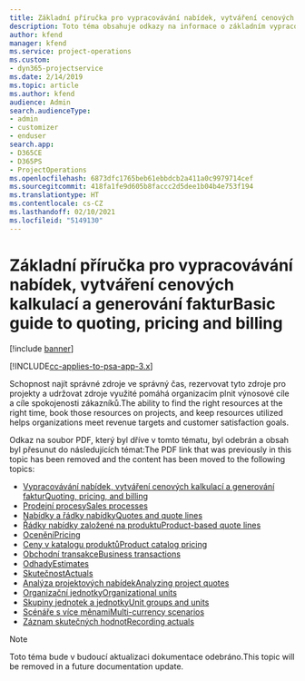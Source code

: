 ```yaml
---
title: Základní příručka pro vypracovávání nabídek, vytváření cenových kalkulací a generování faktur
description: Toto téma obsahuje odkazy na informace o základním vypracovávání nabídek, vytváření cenových kalkulací a generování faktur v Project Service Automation.
author: kfend
manager: kfend
ms.service: project-operations
ms.custom:
- dyn365-projectservice
ms.date: 2/14/2019
ms.topic: article
ms.author: kfend
audience: Admin
search.audienceType:
- admin
- customizer
- enduser
search.app:
- D365CE
- D365PS
- ProjectOperations
ms.openlocfilehash: 6873dfc1765beb61ebbdcb2a411a0c9979714cef
ms.sourcegitcommit: 418fa1fe9d605b8faccc2d5dee1b04b4e753f194
ms.translationtype: HT
ms.contentlocale: cs-CZ
ms.lasthandoff: 02/10/2021
ms.locfileid: "5149130"
---
```

# <a name="basic-guide-to-quoting-pricing-and-billing"></a><span data-ttu-id="81d0f-103">Základní příručka pro vypracovávání nabídek, vytváření cenových kalkulací a generování faktur</span><span class="sxs-lookup"><span data-stu-id="81d0f-103">Basic guide to quoting, pricing and billing</span></span>

[!include [banner](../../includes/psa-now-project-operations.md)]

[!INCLUDE[cc-applies-to-psa-app-3.x](../../includes/cc-applies-to-psa-app-3x.md)]

<span data-ttu-id="81d0f-104">Schopnost najít správné zdroje ve správný čas, rezervovat tyto zdroje pro projekty a udržovat zdroje využité pomáhá organizacím plnit výnosové cíle a cíle spokojenosti zákazníků.</span><span class="sxs-lookup"><span data-stu-id="81d0f-104">The ability to find the right resources at the right time, book those resources on projects, and keep resources utilized helps organizations meet revenue targets and customer satisfaction goals.</span></span> 

<span data-ttu-id="81d0f-105">Odkaz na soubor PDF, který byl dříve v tomto tématu, byl odebrán a obsah byl přesunut do následujících témat:</span><span class="sxs-lookup"><span data-stu-id="81d0f-105">The PDF link that was previously in this topic has been removed and the content has been moved to the following topics:</span></span>

- [<span data-ttu-id="81d0f-106">Vypracovávání nabídek, vytváření cenových kalkulací a generování faktur</span><span class="sxs-lookup"><span data-stu-id="81d0f-106">Quoting, pricing, and billing</span></span>](../quote-bill-price.md)
- [<span data-ttu-id="81d0f-107">Prodejní procesy</span><span class="sxs-lookup"><span data-stu-id="81d0f-107">Sales processes</span></span>](../basic-sales-process.md)
- [<span data-ttu-id="81d0f-108">Nabídky a řádky nabídky</span><span class="sxs-lookup"><span data-stu-id="81d0f-108">Quotes and quote lines</span></span>](../basic-quote-lines.md)
- [<span data-ttu-id="81d0f-109">Řádky nabídky založené na produktu</span><span class="sxs-lookup"><span data-stu-id="81d0f-109">Product-based quote lines</span></span>](../product-based-quote-lines.md)
- [<span data-ttu-id="81d0f-110">Ocenění</span><span class="sxs-lookup"><span data-stu-id="81d0f-110">Pricing</span></span>](../basic-pricing.md)
- [<span data-ttu-id="81d0f-111">Ceny v katalogu produktů</span><span class="sxs-lookup"><span data-stu-id="81d0f-111">Product catalog pricing</span></span>](../product-catalog-pricing.md)
- [<span data-ttu-id="81d0f-112">Obchodní transakce</span><span class="sxs-lookup"><span data-stu-id="81d0f-112">Business transactions</span></span>](../basic-business-transactions.md)
- [<span data-ttu-id="81d0f-113">Odhady</span><span class="sxs-lookup"><span data-stu-id="81d0f-113">Estimates</span></span>](../estimates.md)
- [<span data-ttu-id="81d0f-114">Skutečnost</span><span class="sxs-lookup"><span data-stu-id="81d0f-114">Actuals</span></span>](../actuals.md)
- [<span data-ttu-id="81d0f-115">Analýza projektových nabídek</span><span class="sxs-lookup"><span data-stu-id="81d0f-115">Analyzing project quotes</span></span>](../basic-analyzing-quotes.md)
- [<span data-ttu-id="81d0f-116">Organizační jednotky</span><span class="sxs-lookup"><span data-stu-id="81d0f-116">Organizational units</span></span>](../advanced-organizational.md)
- [<span data-ttu-id="81d0f-117">Skupiny jednotek a jednotky</span><span class="sxs-lookup"><span data-stu-id="81d0f-117">Unit groups and units</span></span>](../advanced-units.md)
- [<span data-ttu-id="81d0f-118">Scénáře s více měnami</span><span class="sxs-lookup"><span data-stu-id="81d0f-118">Multi-currency scenarios</span></span>](../advanced-currency.md)
- [<span data-ttu-id="81d0f-119">Záznam skutečných hodnot</span><span class="sxs-lookup"><span data-stu-id="81d0f-119">Recording actuals</span></span>](../advanced-actuals.md)

> [!NOTE]
> <span data-ttu-id="81d0f-120">Toto téma bude v budoucí aktualizaci dokumentace odebráno.</span><span class="sxs-lookup"><span data-stu-id="81d0f-120">This topic will be removed in a future documentation update.</span></span> 
